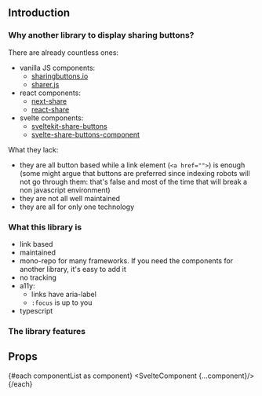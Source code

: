 <script>
	import AllLinks from './components/AllLinks.svelte';
	import componentList from '../../../static/src/generateConfig.mjs';
	import SvelteComponent from './SvelteComponent.svelte';
	import EasyDesignConfiguration from './components/EasyDesignConfiguration.svelte';
	import './style.css';

</script>

## Introduction

### Why another library to display sharing buttons?

There are already countless ones:

- vanilla JS components:
	- [sharingbuttons.io](https://github.com/mxstbr/sharingbuttons.io)
	- [sharer.js](https://github.com/ellisonleao/sharer.js)
- react components: 
	- [next-share](https://github.com/Bunlong/next-share)
	- [react-share](https://github.com/nygardk/react-share)
- svelte components:
	- [sveltekit-share-buttons](https://github.com/rodneylab/sveltekit-share-buttons)
	- [svelte-share-buttons-component](https://github.com/pchynoweth/svelte-share-buttons-component)

What they lack:

- they are all button based while a link element (`<a href="">`) is enough (some might argue that buttons are preferred since indexing robots will not go through them: that's false and most of the time that will break a non javascript environment)
- they are not all well maintained
- they are all for only one technology

### What this library is

- link based
- maintained
- mono-repo for many frameworks. If you need the components for another library, it's easy to add it
- no tracking
- a11y:
	- links have aria-label
	- `:focus` is up to you
- typescript

### The library features

<EasyDesignConfiguration/>

## Props

{#each componentList as component}
	<SvelteComponent {...component}/>
{/each}